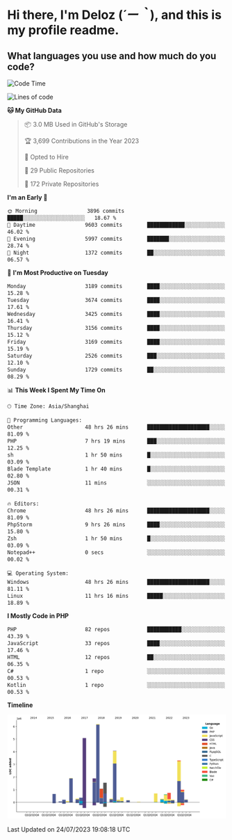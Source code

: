 # **Hi there, I'm Deloz (*´ー｀*), and this is my profile readme.**

## **What languages you use and how much do you code?**

<!--START_SECTION:waka-->
![Code Time](http://img.shields.io/badge/Code%20Time-1%2C989%20hrs%2040%20mins-blue)

![Lines of code](https://img.shields.io/badge/From%20Hello%20World%20I%27ve%20Written-31.5%20million%20lines%20of%20code-blue)

**🐱 My GitHub Data** 

> 📦 3.0 MB Used in GitHub's Storage 
 > 
> 🏆 3,699 Contributions in the Year 2023
 > 
> 💼 Opted to Hire
 > 
> 📜 29 Public Repositories 
 > 
> 🔑 172 Private Repositories 
 > 
**I'm an Early 🐤** 

```text
🌞 Morning                3896 commits        █████░░░░░░░░░░░░░░░░░░░░   18.67 % 
🌆 Daytime                9603 commits        ████████████░░░░░░░░░░░░░   46.02 % 
🌃 Evening                5997 commits        ███████░░░░░░░░░░░░░░░░░░   28.74 % 
🌙 Night                  1372 commits        ██░░░░░░░░░░░░░░░░░░░░░░░   06.57 % 
```
📅 **I'm Most Productive on Tuesday** 

```text
Monday                   3189 commits        ████░░░░░░░░░░░░░░░░░░░░░   15.28 % 
Tuesday                  3674 commits        ████░░░░░░░░░░░░░░░░░░░░░   17.61 % 
Wednesday                3425 commits        ████░░░░░░░░░░░░░░░░░░░░░   16.41 % 
Thursday                 3156 commits        ████░░░░░░░░░░░░░░░░░░░░░   15.12 % 
Friday                   3169 commits        ████░░░░░░░░░░░░░░░░░░░░░   15.19 % 
Saturday                 2526 commits        ███░░░░░░░░░░░░░░░░░░░░░░   12.10 % 
Sunday                   1729 commits        ██░░░░░░░░░░░░░░░░░░░░░░░   08.29 % 
```


📊 **This Week I Spent My Time On** 

```text
🕑︎ Time Zone: Asia/Shanghai

💬 Programming Languages: 
Other                    48 hrs 26 mins      ████████████████████░░░░░   81.09 % 
PHP                      7 hrs 19 mins       ███░░░░░░░░░░░░░░░░░░░░░░   12.25 % 
sh                       1 hr 50 mins        █░░░░░░░░░░░░░░░░░░░░░░░░   03.09 % 
Blade Template           1 hr 40 mins        █░░░░░░░░░░░░░░░░░░░░░░░░   02.80 % 
JSON                     11 mins             ░░░░░░░░░░░░░░░░░░░░░░░░░   00.31 % 

🔥 Editors: 
Chrome                   48 hrs 26 mins      ████████████████████░░░░░   81.09 % 
PhpStorm                 9 hrs 26 mins       ████░░░░░░░░░░░░░░░░░░░░░   15.80 % 
Zsh                      1 hr 50 mins        █░░░░░░░░░░░░░░░░░░░░░░░░   03.09 % 
Notepad++                0 secs              ░░░░░░░░░░░░░░░░░░░░░░░░░   00.02 % 

💻 Operating System: 
Windows                  48 hrs 26 mins      ████████████████████░░░░░   81.11 % 
Linux                    11 hrs 16 mins      █████░░░░░░░░░░░░░░░░░░░░   18.89 % 
```

**I Mostly Code in PHP** 

```text
PHP                      82 repos            ███████████░░░░░░░░░░░░░░   43.39 % 
JavaScript               33 repos            ████░░░░░░░░░░░░░░░░░░░░░   17.46 % 
HTML                     12 repos            ██░░░░░░░░░░░░░░░░░░░░░░░   06.35 % 
C#                       1 repo              ░░░░░░░░░░░░░░░░░░░░░░░░░   00.53 % 
Kotlin                   1 repo              ░░░░░░░░░░░░░░░░░░░░░░░░░   00.53 % 
```



**Timeline**

![Lines of Code chart](https://raw.githubusercontent.com/deloz/deloz/main/assets/bar_graph.png)


 Last Updated on 24/07/2023 19:08:18 UTC
<!--END_SECTION:waka-->

